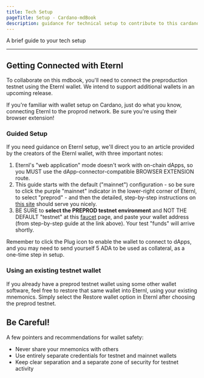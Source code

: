 ```yaml
---
title: Tech Setup
pageTitle: Setup - Cardano-mdBook
description: guidance for technical setup to contribute to this cardano-mdbook
---
```


A brief guide to your tech setup

---

## Getting Connected with Eternl

To collaborate on this mdbook, you'll need to connect the preproduction testnet using the Eternl wallet.   We intend to support additional wallets in an upcoming release.

If you're familiar with wallet setup on Cardano, just do what you know, connecting Eternl to the proprod network.  Be sure you're using their browser extension!

### Guided Setup

If you need guidance on Eternl setup, we'll direct you to an article provided by the creators of the Eternl wallet, with three important notes:

  1. Eternl's "web application" mode doesn't work with on-chain dApps, so you MUST use the dApp-connector-compatible BROWSER EXTENSION route.
  2. This guide starts with the default ("mainnet") configuration - so be sure to click the purple "mainnet" indicator in the lower-right corner of Eternl, to select "preprod" - and then the detailed, step-by-step instructions on [this site](https://builtoncardano.com/blog/how-to-create-an-eternl-wallet) should serve you nicely.
  3. BE SURE to **select the PREPROD testnet environment** and NOT THE DEFAULT "testnet" at this [faucet](https://docs.cardano.org/cardano-testnet/tools/faucet/) page, and paste your wallet address (from step-by-step guide at the link above).  Your test "funds" will arrive shortly.

Remember to click the Plug icon to enable the wallet to connect to dApps, and you may need to send yourself 5 ADA to be used as collateral, as a one-time step in setup.

### Using an existing testnet wallet

If you already have a preprod testnet wallet using some other wallet software, feel free to restore that same wallet into Eternl, using your existing mnemonics.  Simply select the Restore wallet option in Eternl after choosing the preprod testnet.

## Be Careful!

A few pointers and recommendations for wallet safety:

  * Never share your mnemonics with others
  * Use entirely separate credentials for testnet and mainnet wallets
  * Keep clear separation and a separate zone of security for testnet activity
